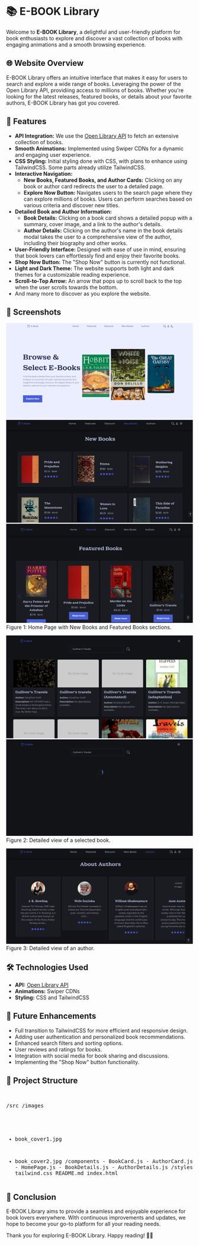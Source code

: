 
<h1>📚 E-BOOK Library</h1>
        <p>Welcome to <strong>E-BOOK Library</strong>, a delightful and user-friendly platform for book enthusiasts to explore and discover a vast collection of books with engaging animations and a smooth browsing experience.</p>

<h2>🌐 Website Overview</h2>
        <p>E-BOOK Library offers an intuitive interface that makes it easy for users to search and explore a wide range of books. Leveraging the power of the Open Library API, providiing access to millions of books. Whether you're looking for the latest releases, featured books, or details about your favorite authors, E-BOOK Library has got you covered.</p>

<h2>🚀 Features</h2>
        <ul>
            <li><strong>API Integration:</strong> We use the <a href="https://openlibrary.org/developers/api" target="_blank">Open Library API</a> to fetch an extensive collection of books.</li>
            <li><strong>Smooth Animations:</strong> Implemented using Swiper CDNs for a dynamic and engaging user experience.</li>
            <li><strong>CSS Styling:</strong> Initial styling done with CSS, with plans to enhance using TailwindCSS. Some parts already utilize TailwindCSS.</li>
            <li><strong>Interactive Navigation:</strong>
                <ul>
                    <li><strong>New Books, Featured Books, and Author Cards:</strong> Clicking on any book or author card redirects the user to a detailed page.</li>
                    <li><strong>Explore Now Button:</strong> Navigates users to the search page where they can explore millions of books. Users can perform searches based on various criteria and discover new titles.</li>
                </ul>
            </li>
            <li><strong>Detailed Book and Author Information:</strong>
                <ul>
                    <li><strong>Book Details:</strong> Clicking on a book card shows a detailed popup with a summary, cover image, and a link to the author's details.</li>
                    <li><strong>Author Details:</strong> Clicking on the author's name in the book details modal takes the user to a comprehensive view of the author, including their biography and other works.</li>
                </ul>
            </li>
            <li><strong>User-Friendly Interface:</strong> Designed with ease of use in mind, ensuring that book lovers can effortlessly find and enjoy their favorite books.</li>
            <li><strong>Shop Now Button:</strong> The "Shop Now" button is currently not functional.</li>
            <li><strong>Light and Dark Theme:</strong> The website supports both light and dark themes for a customizable reading experience.</li>
            <li><strong>Scroll-to-Top Arrow:</strong> An arrow that pops up to scroll back to the top when the user scrolls towards the bottom.</li>
            <li>And many more to discover as you explore the website.</li>
        </ul>

<h2>🎨 Screenshots</h2>
        <p><img src="screenshots\main-page EBOOK.PNG" alt="Home Page">
            <img src="screenshots\new-books EBOOK.PNG" alt="New Books">
            <img src="screenshots\featured-books EBOOK.PNG" alt="Featured Books"> <br>Figure 1: Home Page with New Books and Featured Books sections.
        </p>
        <p><img src="screenshots\results.EBOOK.PNG" alt="Book Details">
        <img src="screenshots\search EBOOK.PNG" alt="Book Details"><br>Figure 2: Detailed view of a selected book.</p>
        <p><img src="screenshots\authors EBOOK.PNG" alt="Author Details"><br>Figure 3: Detailed view of an author.</p>

<h2>🛠️ Technologies Used</h2>
        <ul>
            <li><strong>API:</strong> <a href="https://openlibrary.org/developers/api" target="_blank">Open Library API</a></li>
            <li><strong>Animations:</strong> Swiper CDNs</li>
            <li><strong>Styling:</strong> CSS and TailwindCSS</li>
        </ul>

<h2>🚧 Future Enhancements</h2>
        <ul>
            <li>Full transition to TailwindCSS for more efficient and responsive design.</li>
            <li>Adding user authentication and personalized book recommendations.</li>
            <li>Enhanced search filters and sorting options.</li>
            <li>User reviews and ratings for books.</li>
            <li>Integration with social media for book sharing and discussions.</li>
            <li>Implementing the "Shop Now" button functionality.</li>
        </ul>

<h2>📂 Project Structure</h2>
        <pre>

  /src
/images

- book_cover1.jpg
- book_cover2.jpg
  /components - BookCard.js - AuthorCard.js
  /pages - HomePage.js - BookDetails.js - AuthorDetails.js
  /styles - main.css - tailwind.css
  README.md
  index.html
  </pre>

  <h2>👋 Conclusion</h2>
          <p>E-BOOK Library aims to provide a seamless and enjoyable experience for book lovers everywhere. With continuous improvements and updates, we hope to become your go-to platform for all your reading needs.</p>
          <p>Thank you for exploring E-BOOK Library. Happy reading! 📖✨</p>
      </div>

  </body>
  </html>
